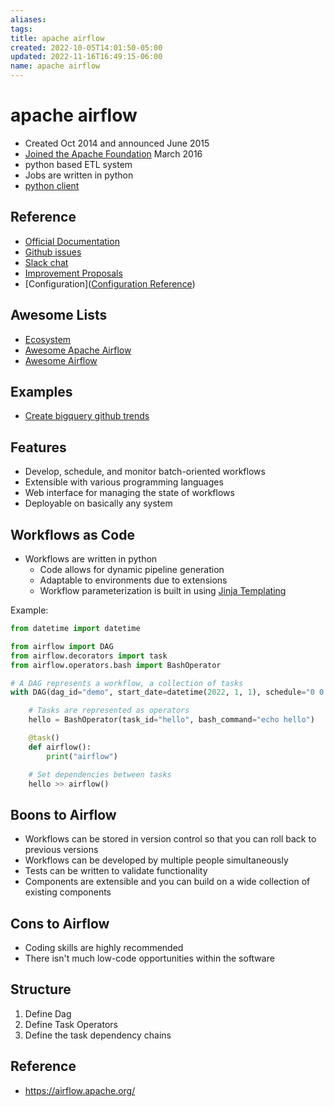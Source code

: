 ```yaml
---
aliases: 
tags: 
title: apache airflow
created: 2022-10-05T14:01:50-05:00
updated: 2022-11-16T16:49:15-06:00
name: apache airflow
---
```

# apache airflow

- Created Oct 2014 and announced June 2015
- [Joined the Apache Foundation](https://blogs.apache.org/foundation/entry/the-apache-software-foundation-announces44) March 2016
- python based ETL system
- Jobs are written in python
- [python client](https://github.com/apache/airflow-client-python)

## Reference
- [Official Documentation](https://airflow.apache.org/docs/)
- [Github issues](https://github.com/apache/airflow/issues)
- [Slack chat](https://s.apache.org/airflow-slack)
- [Improvement Proposals](https://cwiki.apache.org/confluence/display/AIRFLOW/Airflow+Improvement+Proposals)
- [Configuration]([Configuration Reference](https://airflow.apache.org/docs/apache-airflow/stable/configurations-ref.html))

## Awesome Lists
- [Ecosystem](https://airflow.apache.org/ecosystem/)
- [Awesome Apache Airflow](https://github.com/jghoman/awesome-apache-airflow)
- [Awesome Airflow](https://github.com/msantino/awesome-airflow)

## Examples
- [Create bigquery github trends](https://github.com/tfayyaz/awesome-airflow/blob/master/examples/dags/bigquery_github_trends_v1.py)

## Features
- Develop, schedule, and monitor batch-oriented workflows
- Extensible with various programming languages
- Web interface for managing the state of workflows
- Deployable on basically any system

## Workflows as Code
- Workflows are written in python
	- Code allows for dynamic pipeline generation
	- Adaptable to environments due to extensions
	- Workflow parameterization is built in using [Jinja Templating](https://jinja.palletsprojects.com/)

Example:

```python
from datetime import datetime

from airflow import DAG
from airflow.decorators import task
from airflow.operators.bash import BashOperator

# A DAG represents a workflow, a collection of tasks
with DAG(dag_id="demo", start_date=datetime(2022, 1, 1), schedule="0 0 * * *") as dag:

    # Tasks are represented as operators
    hello = BashOperator(task_id="hello", bash_command="echo hello")

    @task()
    def airflow():
        print("airflow")

    # Set dependencies between tasks
    hello >> airflow()
```

## Boons to Airflow
-   Workflows can be stored in version control so that you can roll back to previous versions
-   Workflows can be developed by multiple people simultaneously
-   Tests can be written to validate functionality
-   Components are extensible and you can build on a wide collection of existing components

## Cons to Airflow
- Coding skills are highly recommended
- There isn't much low-code opportunities within the software

## Structure
1. Define Dag
2. Define Task Operators
3. Define the task dependency chains

## Reference
- https://airflow.apache.org/
